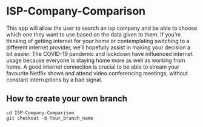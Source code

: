 # ISP-Company-Comparison
This app will allow the user to search an isp company and be able to choose which one they want to use based on the data given to them. If you’re thinking of getting internet for your home or contemplating switching to a different internet provider, we’ll hopefully assist in making your decision a bit easier. The COVID-19 pandemic and lockdown have influenced internet usage because everyone is staying home more as well as working from home. A good internet connection is crucial to be able to stream your favourite Netflix shows and attend video conferencing meetings, without constant interruptions by a bad signal.

## How to create your own branch
    cd ISP-Company-Comparison
    git checkout -b Your_branch_name
